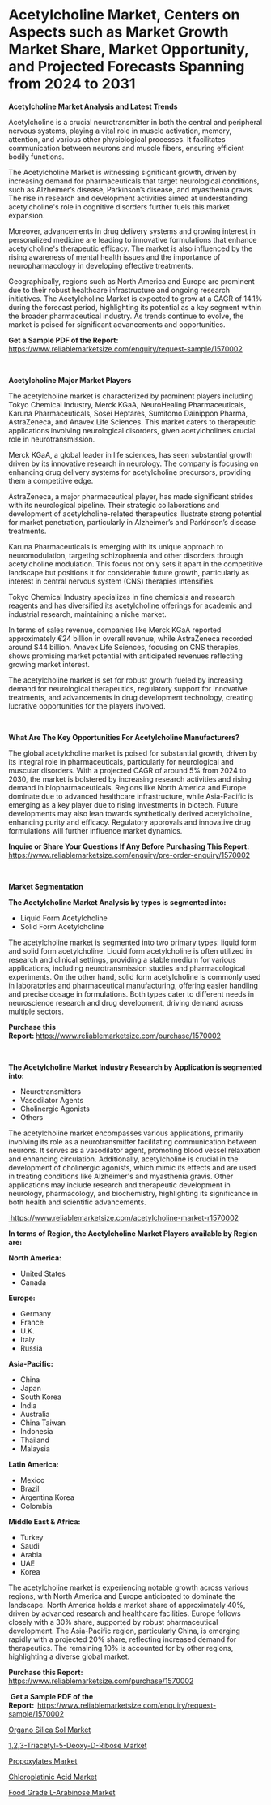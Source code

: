 <p><h1>Acetylcholine Market, Centers on Aspects such as Market Growth Market Share, Market Opportunity, and Projected Forecasts Spanning from 2024 to 2031</h1></p><p><strong>Acetylcholine Market Analysis and Latest Trends</strong></p>
<p><p>Acetylcholine is a crucial neurotransmitter in both the central and peripheral nervous systems, playing a vital role in muscle activation, memory, attention, and various other physiological processes. It facilitates communication between neurons and muscle fibers, ensuring efficient bodily functions.</p><p>The Acetylcholine Market is witnessing significant growth, driven by increasing demand for pharmaceuticals that target neurological conditions, such as Alzheimer’s disease, Parkinson’s disease, and myasthenia gravis. The rise in research and development activities aimed at understanding acetylcholine's role in cognitive disorders further fuels this market expansion. </p><p>Moreover, advancements in drug delivery systems and growing interest in personalized medicine are leading to innovative formulations that enhance acetylcholine's therapeutic efficacy. The market is also influenced by the rising awareness of mental health issues and the importance of neuropharmacology in developing effective treatments.</p><p>Geographically, regions such as North America and Europe are prominent due to their robust healthcare infrastructure and ongoing research initiatives. The Acetylcholine Market is expected to grow at a CAGR of 14.1% during the forecast period, highlighting its potential as a key segment within the broader pharmaceutical industry. As trends continue to evolve, the market is poised for significant advancements and opportunities.</p></p>
<p><strong>Get a Sample PDF of the Report:&nbsp;</strong> <a href="https://www.reliablemarketsize.com/enquiry/request-sample/1570002?utm_campaign=1261&utm_medium=2&utm_source=Github&utm_content=ia&utm_term=14102024&utm_id=acetylcholine">https://www.reliablemarketsize.com/enquiry/request-sample/1570002</a></p>
<p>&nbsp;</p>
<p><strong>Acetylcholine Major Market Players</strong></p>
<p><p>The acetylcholine market is characterized by prominent players including Tokyo Chemical Industry, Merck KGaA, NeuroHealing Pharmaceuticals, Karuna Pharmaceuticals, Sosei Heptares, Sumitomo Dainippon Pharma, AstraZeneca, and Anavex Life Sciences. This market caters to therapeutic applications involving neurological disorders, given acetylcholine’s crucial role in neurotransmission.</p><p>Merck KGaA, a global leader in life sciences, has seen substantial growth driven by its innovative research in neurology. The company is focusing on enhancing drug delivery systems for acetylcholine precursors, providing them a competitive edge.</p><p>AstraZeneca, a major pharmaceutical player, has made significant strides with its neurological pipeline. Their strategic collaborations and development of acetylcholine-related therapeutics illustrate strong potential for market penetration, particularly in Alzheimer’s and Parkinson’s disease treatments.</p><p>Karuna Pharmaceuticals is emerging with its unique approach to neuromodulation, targeting schizophrenia and other disorders through acetylcholine modulation. This focus not only sets it apart in the competitive landscape but positions it for considerable future growth, particularly as interest in central nervous system (CNS) therapies intensifies.</p><p>Tokyo Chemical Industry specializes in fine chemicals and research reagents and has diversified its acetylcholine offerings for academic and industrial research, maintaining a niche market.</p><p>In terms of sales revenue, companies like Merck KGaA reported approximately €24 billion in overall revenue, while AstraZeneca recorded around $44 billion. Anavex Life Sciences, focusing on CNS therapies, shows promising market potential with anticipated revenues reflecting growing market interest.</p><p>The acetylcholine market is set for robust growth fueled by increasing demand for neurological therapeutics, regulatory support for innovative treatments, and advancements in drug development technology, creating lucrative opportunities for the players involved.</p></p>
<p>&nbsp;</p>
<p><strong>What Are The Key Opportunities For Acetylcholine Manufacturers?</strong></p>
<p><p>The global acetylcholine market is poised for substantial growth, driven by its integral role in pharmaceuticals, particularly for neurological and muscular disorders. With a projected CAGR of around 5% from 2024 to 2030, the market is bolstered by increasing research activities and rising demand in biopharmaceuticals. Regions like North America and Europe dominate due to advanced healthcare infrastructure, while Asia-Pacific is emerging as a key player due to rising investments in biotech. Future developments may also lean towards synthetically derived acetylcholine, enhancing purity and efficacy. Regulatory approvals and innovative drug formulations will further influence market dynamics.</p></p>
<p><strong>Inquire or Share Your Questions If Any Before Purchasing This Report:</strong> <a href="https://www.reliablemarketsize.com/enquiry/pre-order-enquiry/1570002?utm_campaign=1261&utm_medium=2&utm_source=Github&utm_content=ia&utm_term=14102024&utm_id=acetylcholine">https://www.reliablemarketsize.com/enquiry/pre-order-enquiry/1570002</a></p>
<p>&nbsp;</p>
<p><strong>Market Segmentation</strong></p>
<p><strong>The Acetylcholine Market Analysis by types is segmented into:</strong></p>
<p><ul><li>Liquid Form Acetylcholine</li><li>Solid Form Acetylcholine</li></ul></p>
<p><p>The acetylcholine market is segmented into two primary types: liquid form and solid form acetylcholine. Liquid form acetylcholine is often utilized in research and clinical settings, providing a stable medium for various applications, including neurotransmission studies and pharmacological experiments. On the other hand, solid form acetylcholine is commonly used in laboratories and pharmaceutical manufacturing, offering easier handling and precise dosage in formulations. Both types cater to different needs in neuroscience research and drug development, driving demand across multiple sectors.</p></p>
<p><strong>Purchase this Report:&nbsp;</strong><a href="https://www.reliablemarketsize.com/purchase/1570002?utm_campaign=1261&utm_medium=2&utm_source=Github&utm_content=ia&utm_term=14102024&utm_id=acetylcholine">https://www.reliablemarketsize.com/purchase/1570002</a></p>
<p>&nbsp;</p>
<p><strong>The Acetylcholine Market Industry Research by Application is segmented into:</strong></p>
<p><ul><li>Neurotransmitters</li><li>Vasodilator Agents</li><li>Cholinergic Agonists</li><li>Others</li></ul></p>
<p><p>The acetylcholine market encompasses various applications, primarily involving its role as a neurotransmitter facilitating communication between neurons. It serves as a vasodilator agent, promoting blood vessel relaxation and enhancing circulation. Additionally, acetylcholine is crucial in the development of cholinergic agonists, which mimic its effects and are used in treating conditions like Alzheimer's and myasthenia gravis. Other applications may include research and therapeutic development in neurology, pharmacology, and biochemistry, highlighting its significance in both health and scientific advancements.</p></p>
<p><a href="https://www.reliablemarketsize.com/acetylcholine-market-r1570002?utm_campaign=1261&utm_medium=2&utm_source=Github&utm_content=ia&utm_term=14102024&utm_id=acetylcholine">&nbsp;https://www.reliablemarketsize.com/acetylcholine-market-r1570002</a></p>
<p><strong>In terms of Region, the Acetylcholine Market Players available by Region are:</strong></p>
<p>
    <p> <strong> North America: </strong>
        <ul>
            <li>United States</li>
            <li>Canada</li>
        </ul>
        </p> 
    <p> <strong> Europe: </strong>
        <ul>
            <li>Germany</li>
            <li>France</li>
            <li>U.K.</li>
            <li>Italy</li>
            <li>Russia</li>
        </ul>
        </p> 
    <p> <strong> Asia-Pacific: </strong>
        <ul>
            <li>China</li>
            <li>Japan</li>
            <li>South Korea</li>
            <li>India</li>
            <li>Australia</li>
            <li>China Taiwan</li>
            <li>Indonesia</li>
            <li>Thailand</li>
            <li>Malaysia</li>
        </ul>
        </p> 
    <p> <strong> Latin America: </strong>
        <ul>
            <li>Mexico</li>
            <li>Brazil</li>
            <li>Argentina Korea</li>
            <li>Colombia</li>
        </ul>
        </p> 
    <p> <strong> Middle East & Africa: </strong>
        <ul>
            <li>Turkey</li>
            <li>Saudi</li>
            <li>Arabia</li>
            <li>UAE</li>
            <li>Korea</li>
        </ul>
    </p>
    </p>
<p><p>The acetylcholine market is experiencing notable growth across various regions, with North America and Europe anticipated to dominate the landscape. North America holds a market share of approximately 40%, driven by advanced research and healthcare facilities. Europe follows closely with a 30% share, supported by robust pharmaceutical development. The Asia-Pacific region, particularly China, is emerging rapidly with a projected 20% share, reflecting increased demand for therapeutics. The remaining 10% is accounted for by other regions, highlighting a diverse global market.</p></p>
<p><strong>Purchase this Report: </strong><a href="https://www.reliablemarketsize.com/purchase/1570002?utm_campaign=1261&utm_medium=2&utm_source=Github&utm_content=ia&utm_term=14102024&utm_id=acetylcholine">https://www.reliablemarketsize.com/purchase/1570002</a></p>
<p>&nbsp;<strong>Get a Sample PDF of the Report:&nbsp;&nbsp;</strong><a href="https://www.reliablemarketsize.com/enquiry/request-sample/1570002?utm_campaign=1261&utm_medium=2&utm_source=Github&utm_content=ia&utm_term=14102024&utm_id=acetylcholine">https://www.reliablemarketsize.com/enquiry/request-sample/1570002</a></p>
<p><strong></strong></p>
<p><p><a href="https://www.linkedin.com/pulse/navigating-global-organo-silica-sol-market-from-trends-strategy-9os2c?trk=public_post_embed_feed-article-content&utm_campaign=1261&utm_medium=2&utm_source=Github&utm_content=ia&utm_term=14102024&utm_id=acetylcholine">Organo Silica Sol Market</a></p><p><a href="https://www.linkedin.com/pulse/regional-adaptations-global-123-triacetyl-5-deoxy-d-ribose-market-cxh6f?utm_campaign=1261&utm_medium=2&utm_source=Github&utm_content=ia&utm_term=14102024&utm_id=acetylcholine">1,2,3-Triacetyl-5-Deoxy-D-Ribose Market</a></p><p><a href="https://github.com/crissync4ust/Market-Research-Report-List-1/blob/main/propoxylates-market.md?utm_campaign=1261&utm_medium=2&utm_source=Github&utm_content=ia&utm_term=14102024&utm_id=acetylcholine">Propoxylates Market</a></p><p><a href="https://github.com/bailee2qhthar/Market-Research-Report-List-1/blob/main/chloroplatinic-acid-market.md?utm_campaign=1261&utm_medium=2&utm_source=Github&utm_content=ia&utm_term=14102024&utm_id=acetylcholine">Chloroplatinic Acid Market</a></p><p><a href="https://www.linkedin.com/pulse/booming-food-grade-l-arabinose-market-sector-analysis-growth-xh9ff?utm_campaign=1261&utm_medium=2&utm_source=Github&utm_content=ia&utm_term=14102024&utm_id=acetylcholine">Food Grade L-Arabinose Market</a></p></p>